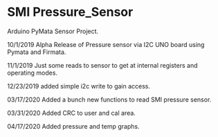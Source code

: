 # SMI Pressure_Sensor
Arduino PyMata Sensor Project.

10/1/2019 Alpha Release of Pressure sensor via I2C UNO board using Pymata and Firmata. 

11/1/2019 Just some reads to sensor to get at internal registers and operating modes.

12/23/2019 added simple i2c write to gain access.

03/17/2020  Added a bunch new functions to read SMI pressure sensor.

03/31/2020 Added CRC to user and cal area.

04/17/2020 Added pressure and temp graphs.
